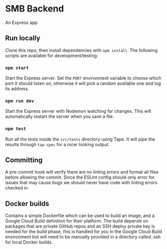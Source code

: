 # SMB Backend

An Express app

## Run locally

Clone this repo, then install dependencies with `npm install`. The following scripts are available for development/testing:

### `npm start`

Start the Express server. Set the `PORT` environment variable to choose which port it should listen on, otherwise it will pick a random available one and log its address.

### `npm run dev`

Start the Express server with Nodemon watching for changes. This will automatically restart the server when you save a file.

### `npm test`

Run all the tests inside the `src/tests` directory using Tape. It will pipe the results through `tap-spec` for a nicer looking output.

## Committing

A pre-commit hook will verify there are no linting errors and format all files before allowing the commit. Since the ESLint config should only error for issues that may cause bugs we should never have code with linting errors checked in.

## Docker builds

Contains a simple Dockerfile which can be used to build an image, and a Google Cloud Build definition for their platform.
The build depends on packages that are private GitHub repos and an SSH deploy private key is needed for the build phase, this is handled for you in the Google Cloud Build environment
but will need to be manually provided in a directory called .ssh for local Docker builds.
